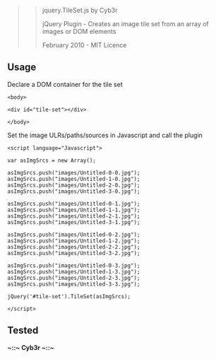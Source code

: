 >> jquery.TileSet.js by Cyb3r
>>
>> jQuery Plugin - Creates an image tile set from an array of images or DOM elements
>>
>> February 2010 - MIT Licence

## Usage

Declare a DOM container for the tile set

    <body>
	
	<div id="tile-set"></div>
	
	</body>


Set the image ULRs/paths/sources in Javascript and call the plugin

    <script language="Javascript">
	
	var asImgSrcs = new Array();

	asImgSrcs.push("images/Untitled-0-0.jpg");
	asImgSrcs.push("images/Untitled-1-0.jpg");
	asImgSrcs.push("images/Untitled-2-0.jpg");
	asImgSrcs.push("images/Untitled-3-0.jpg");

	asImgSrcs.push("images/Untitled-0-1.jpg");
	asImgSrcs.push("images/Untitled-1-1.jpg");
	asImgSrcs.push("images/Untitled-2-1.jpg");
	asImgSrcs.push("images/Untitled-3-1.jpg");

	asImgSrcs.push("images/Untitled-0-2.jpg");
	asImgSrcs.push("images/Untitled-1-2.jpg");
	asImgSrcs.push("images/Untitled-2-2.jpg");
	asImgSrcs.push("images/Untitled-3-2.jpg");

	asImgSrcs.push("images/Untitled-0-3.jpg");
	asImgSrcs.push("images/Untitled-1-3.jpg");
	asImgSrcs.push("images/Untitled-2-3.jpg");
	asImgSrcs.push("images/Untitled-3-3.jpg");
	
	jQuery('#tile-set').TileSet(asImgSrcs);

	</script>

## Tested

**~::~ Cyb3r ~::~**